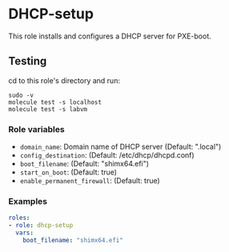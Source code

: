 # DHCP-setup
This role installs and configures a DHCP server for PXE-boot.

## Testing ##
cd to this role's directory and run:
```
sudo -v
molecule test -s localhost
molecule test -s labvm
```
### Role variables
- `domain_name`: Domain name of DHCP server (Default: ".local")
- `config_destination`: (Default: /etc/dhcp/dhcpd.conf)
- `boot_filename`: (Default: "shimx64.efi")
- `start_on_boot`: (Default: true)
- `enable_permanent_firewall`: (Default: true)

### Examples
```yaml
roles:
- role: dhcp-setup
  vars:
    boot_filename: "shimx64.efi"
```

